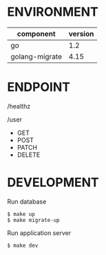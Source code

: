 # ENVIRONMENT

| component      | version |
| -------------- | ------- |
| go             | 1.2     |
| golang-migrate | 4.15    |

# ENDPOINT

/healthz

/user

- GET
- POST
- PATCH
- DELETE

# DEVELOPMENT

Run database

```
$ make up
$ make migrate-up
```

Run application server

```
$ make dev
```
